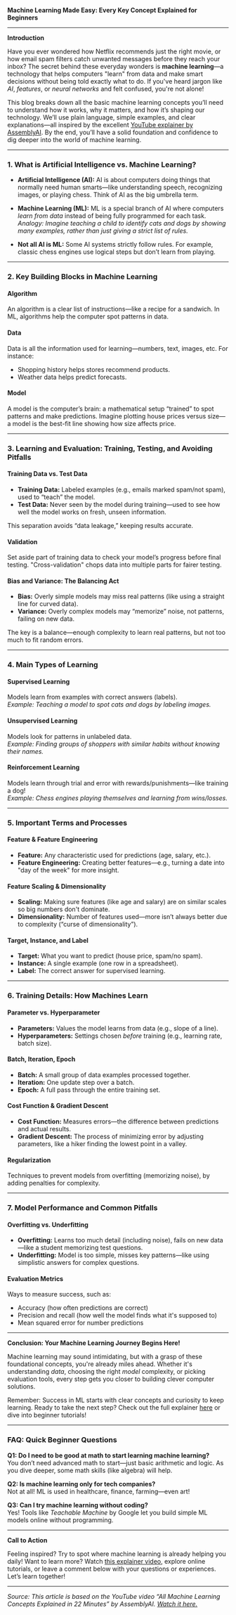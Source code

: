 **Machine Learning Made Easy: Every Key Concept Explained for Beginners**

---

**Introduction**

Have you ever wondered how Netflix recommends just the right movie, or how email spam filters catch unwanted messages before they reach your inbox? The secret behind these everyday wonders is **machine learning**—a technology that helps computers "learn" from data and make smart decisions without being told exactly what to do. If you've heard jargon like *AI*, *features*, or *neural networks* and felt confused, you're not alone!

This blog breaks down all the basic machine learning concepts you’ll need to understand how it works, why it matters, and how it’s shaping our technology. We’ll use plain language, simple examples, and clear explanations—all inspired by the excellent [YouTube explainer by AssemblyAI](https://www.youtube.com/watch?v=Fa_V9fP2tpU). By the end, you’ll have a solid foundation and confidence to dig deeper into the world of machine learning.

---

### 1. **What is Artificial Intelligence vs. Machine Learning?**

- **Artificial Intelligence (AI):** AI is about computers doing things that normally need human smarts—like understanding speech, recognizing images, or playing chess. Think of AI as the big umbrella term.

- **Machine Learning (ML):** ML is a special branch of AI where computers *learn from data* instead of being fully programmed for each task.  
  _Analogy: Imagine teaching a child to identify cats and dogs by showing many examples, rather than just giving a strict list of rules._

- **Not all AI is ML:** Some AI systems strictly follow rules. For example, classic chess engines use logical steps but don’t learn from playing.

---

### 2. **Key Building Blocks in Machine Learning**

#### **Algorithm**

An algorithm is a clear list of instructions—like a recipe for a sandwich. In ML, algorithms help the computer spot patterns in data.

#### **Data**

Data is all the information used for learning—numbers, text, images, etc. For instance:
- Shopping history helps stores recommend products.
- Weather data helps predict forecasts.

#### **Model**

A model is the computer’s brain: a mathematical setup “trained” to spot patterns and make predictions. Imagine plotting house prices versus size—a model is the best-fit line showing how size affects price.

---

### 3. **Learning and Evaluation: Training, Testing, and Avoiding Pitfalls**

#### **Training Data vs. Test Data**

- **Training Data:** Labeled examples (e.g., emails marked spam/not spam), used to “teach” the model.
- **Test Data:** Never seen by the model during training—used to see how well the model works on fresh, unseen information.

This separation avoids “data leakage,” keeping results accurate.

#### **Validation**

Set aside part of training data to check your model’s progress before final testing. "Cross-validation" chops data into multiple parts for fairer testing.

#### **Bias and Variance: The Balancing Act**

- **Bias:** Overly simple models may miss real patterns (like using a straight line for curved data).
- **Variance:** Overly complex models may “memorize” noise, not patterns, failing on new data.

The key is a balance—enough complexity to learn real patterns, but not too much to fit random errors.

---

### 4. **Main Types of Learning**

#### **Supervised Learning**

Models learn from examples with correct answers (labels).  
_Example: Teaching a model to spot cats and dogs by labeling images._

#### **Unsupervised Learning**

Models look for patterns in unlabeled data.  
_Example: Finding groups of shoppers with similar habits without knowing their names._

#### **Reinforcement Learning**

Models learn through trial and error with rewards/punishments—like training a dog!  
_Example: Chess engines playing themselves and learning from wins/losses._

---

### 5. **Important Terms and Processes**

#### **Feature & Feature Engineering**

- **Feature:** Any characteristic used for predictions (age, salary, etc.).
- **Feature Engineering:** Creating better features—e.g., turning a date into "day of the week" for more insight.

#### **Feature Scaling & Dimensionality**

- **Scaling:** Making sure features (like age and salary) are on similar scales so big numbers don't dominate.
- **Dimensionality:** Number of features used—more isn’t always better due to complexity (“curse of dimensionality”).

#### **Target, Instance, and Label**

- **Target:** What you want to predict (house price, spam/no spam).
- **Instance:** A single example (one row in a spreadsheet).
- **Label:** The correct answer for supervised learning.

---

### 6. **Training Details: How Machines Learn**

#### **Parameter vs. Hyperparameter**

- **Parameters:** Values the model learns from data (e.g., slope of a line).
- **Hyperparameters:** Settings chosen *before* training (e.g., learning rate, batch size).

#### **Batch, Iteration, Epoch**

- **Batch:** A small group of data examples processed together.
- **Iteration:** One update step over a batch.
- **Epoch:** A full pass through the entire training set.

#### **Cost Function & Gradient Descent**

- **Cost Function:** Measures errors—the difference between predictions and actual results.
- **Gradient Descent:** The process of minimizing error by adjusting parameters, like a hiker finding the lowest point in a valley.

#### **Regularization**

Techniques to prevent models from overfitting (memorizing noise), by adding penalties for complexity.

---

### 7. **Model Performance and Common Pitfalls**

#### **Overfitting vs. Underfitting**

- **Overfitting:** Learns too much detail (including noise), fails on new data—like a student memorizing test questions.
- **Underfitting:** Model is too simple, misses key patterns—like using simplistic answers for complex questions.

#### **Evaluation Metrics**

Ways to measure success, such as:
- Accuracy (how often predictions are correct)
- Precision and recall (how well the model finds what it's supposed to)
- Mean squared error for number predictions

---

**Conclusion: Your Machine Learning Journey Begins Here!**

Machine learning may sound intimidating, but with a grasp of these foundational concepts, you're already miles ahead. Whether it's understanding *data*, choosing the right *model* complexity, or picking evaluation tools, every step gets you closer to building clever computer solutions.

Remember: Success in ML starts with clear concepts and curiosity to keep learning. Ready to take the next step? Check out the full explainer [here](https://www.youtube.com/watch?v=Fa_V9fP2tpU) or dive into beginner tutorials!

---

### **FAQ: Quick Beginner Questions**

**Q1: Do I need to be good at math to start learning machine learning?**  
You don’t need advanced math to start—just basic arithmetic and logic. As you dive deeper, some math skills (like algebra) will help.

**Q2: Is machine learning only for tech companies?**  
Not at all! ML is used in healthcare, finance, farming—even art!

**Q3: Can I try machine learning without coding?**  
Yes! Tools like *Teachable Machine* by Google let you build simple ML models online without programming.

---

**Call to Action**

Feeling inspired? Try to spot where machine learning is already helping you daily! Want to learn more? Watch [this explainer video](https://www.youtube.com/watch?v=Fa_V9fP2tpU), explore online tutorials, or leave a comment below with your questions or experiences. Let’s learn together!

---

*Source: This article is based on the YouTube video “All Machine Learning Concepts Explained in 22 Minutes” by AssemblyAI. [Watch it here.](https://www.youtube.com/watch?v=Fa_V9fP2tpU)*